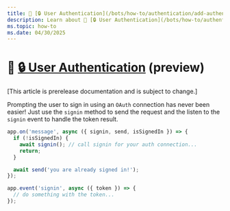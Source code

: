 ```yaml
---
title: 📖 [🔒 User Authentication](/bots/how-to/authentication/add-authentication) (preview)
description: Learn about 📖 [🔒 User Authentication](/bots/how-to/authentication/add-authentication) (preview)
ms.topic: how-to
ms.date: 04/30/2025
---
```


# 📖 [🔒 User Authentication](/bots/how-to/authentication/add-authentication) (preview)

[This article is prerelease documentation and is subject to change.]

Prompting the user to sign in using an `OAuth` connection has
never been easier! Just use the `signin` method to send the request
and the listen to the `signin` event to handle the token result.

```typescript
app.on('message', async ({ signin, send, isSignedIn }) => {
  if (!isSignedIn) {
    await signin(); // call signin for your auth connection...
    return;
  }

  await send('you are already signed in!');
});

app.event('signin', async ({ token }) => {
  // do something with the token...
});
```